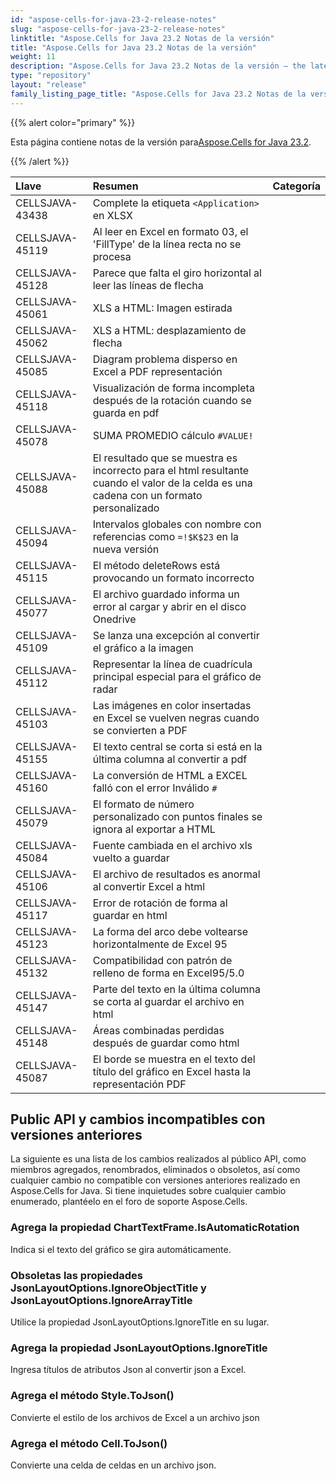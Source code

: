 ```yaml
---
id: "aspose-cells-for-java-23-2-release-notes"
slug: "aspose-cells-for-java-23-2-release-notes"
linktitle: "Aspose.Cells for Java 23.2 Notas de la versión"
title: "Aspose.Cells for Java 23.2 Notas de la versión"
weight: 11
description: "Aspose.Cells for Java 23.2 Notas de la versión – the latest updates and fixes."
type: "repository"
layout: "release"
family_listing_page_title: "Aspose.Cells for Java 23.2 Notas de la versión"
---
```

{{% alert color="primary" %}}

 Esta página contiene notas de la versión para[Aspose.Cells for Java 23.2](https://releases.aspose.com/cells/java/).

{{% /alert %}}

|**Llave**|**Resumen**|**Categoría**|
| :- | :- | :- |
|CELLSJAVA-43438|Complete la etiqueta `<Application>` en XLSX|
|CELLSJAVA-45119|Al leer en Excel en formato 03, el 'FillType' de la línea recta no se procesa|
|CELLSJAVA-45128|Parece que falta el giro horizontal al leer las líneas de flecha|
|CELLSJAVA-45061|XLS a HTML: Imagen estirada|
|CELLSJAVA-45062|XLS a HTML: desplazamiento de flecha|
|CELLSJAVA-45085|Diagram problema disperso en Excel a PDF representación|
|CELLSJAVA-45118|Visualización de forma incompleta después de la rotación cuando se guarda en pdf|
|CELLSJAVA-45078|SUMA PROMEDIO cálculo `#VALUE!` |
|CELLSJAVA-45088|El resultado que se muestra es incorrecto para el html resultante cuando el valor de la celda es una cadena con un formato personalizado|
|CELLSJAVA-45094|Intervalos globales con nombre con referencias como `=!$K$23` en la nueva versión|
|CELLSJAVA-45115|El método deleteRows está provocando un formato incorrecto|
|CELLSJAVA-45077|El archivo guardado informa un error al cargar y abrir en el disco Onedrive|
|CELLSJAVA-45109|Se lanza una excepción al convertir el gráfico a la imagen|
|CELLSJAVA-45112|Representar la línea de cuadrícula principal especial para el gráfico de radar|
|CELLSJAVA-45103|Las imágenes en color insertadas en Excel se vuelven negras cuando se convierten a PDF|
|CELLSJAVA-45155| El texto central se corta si está en la última columna al convertir a pdf|
|CELLSJAVA-45160|La conversión de HTML a EXCEL falló con el error Inválido `#`|
|CELLSJAVA-45079|El formato de número personalizado con puntos finales se ignora al exportar a HTML|
|CELLSJAVA-45084|Fuente cambiada en el archivo xls vuelto a guardar|
|CELLSJAVA-45106|El archivo de resultados es anormal al convertir Excel a html|
|CELLSJAVA-45117|Error de rotación de forma al guardar en html|
|CELLSJAVA-45123|La forma del arco debe voltearse horizontalmente de Excel 95|
|CELLSJAVA-45132|Compatibilidad con patrón de relleno de forma en Excel95/5.0|
|CELLSJAVA-45147|Parte del texto en la última columna se corta al guardar el archivo en html|
|CELLSJAVA-45148|Áreas combinadas perdidas después de guardar como html|
|CELLSJAVA-45087|El borde se muestra en el texto del título del gráfico en Excel hasta la representación PDF|

##  **Public API y cambios incompatibles con versiones anteriores**

La siguiente es una lista de los cambios realizados al público API, como miembros agregados, renombrados, eliminados o obsoletos, así como cualquier cambio no compatible con versiones anteriores realizado en Aspose.Cells for Java. Si tiene inquietudes sobre cualquier cambio enumerado, plantéelo en el foro de soporte Aspose.Cells.

###  **Agrega la propiedad ChartTextFrame.IsAutomaticRotation**

Indica si el texto del gráfico se gira automáticamente.

###  **Obsoletas las propiedades JsonLayoutOptions.IgnoreObjectTitle y JsonLayoutOptions.IgnoreArrayTitle**

Utilice la propiedad JsonLayoutOptions.IgnoreTitle en su lugar.

###  **Agrega la propiedad JsonLayoutOptions.IgnoreTitle**

Ingresa títulos de atributos Json al convertir json a Excel.

###  **Agrega el método Style.ToJson()**

Convierte el estilo de los archivos de Excel a un archivo json

###  **Agrega el método Cell.ToJson()**

Convierte una celda de celdas en un archivo json.

